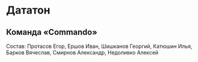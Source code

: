 # Дататон
## Команда «Commando»
Состав: Протасов Егор, Ершов Иван, Шишканов Георгий, Катюшин Илья, Барков Вячеслав, Смирнов Александр, Недоливко Алексей
